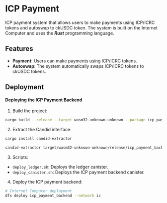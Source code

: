 # ICP Payment

ICP payment system that allows users to make payments using ICP/ICRC tokens and autoswap to ckUSDC token. The system is built on the Internet Computer and uses the _**Rust**_ programming language.

## Features

- **Payment**: Users can make payments using ICP/ICRC tokens.
- **Autoswap**: The system automatically swaps ICP/ICRC tokens to ckUSDC tokens.

## Deployment

#### Deploying the ICP Payment Backend

1. Build the project:

```bash
cargo build --release --target wasm32-unknown-unknown --package icp_payment_backend
```

2. Extract the Candid interface:

```bash
cargo install candid-extractor

candid-extractor target/wasm32-unknown-unknown/release/icp_payment_backend.wasm > src/icp_payment_backend/icp_payment_backend.did
```

3. Scripts:

- `deploy_ledger.sh`: Deploys the ledger canister.
- `deploy_canister.sh`: Deploys the ICP payment backend canister.

4. Deploy the ICP payment backend:

```bash
# Internet Computer deployment
dfx deploy icp_payment_backend --network ic
```
